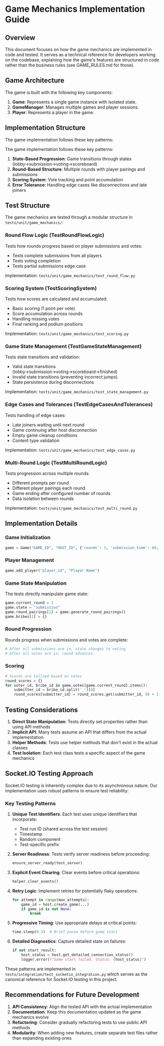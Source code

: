 # Game Mechanics Implementation Guide

## Overview

This document focuses on how the game mechanics are implemented in code and tested. It serves as a technical reference for developers working on the codebase, explaining how the game's features are structured in code rather than the business rules (see GAME_RULES.md for those).

## Game Architecture

The game is built with the following key components:

1. **Game**: Represents a single game instance with isolated state.
2. **GameManager**: Manages multiple games and player sessions.
3. **Player**: Represents a player in the game.

## Implementation Structure

The game implementation follows these key patterns:

The game implementation follows these key patterns:

1. **State-Based Progression**: Game transitions through states (lobby→submission→voting→scoreboard)
2. **Round-Based Structure**: Multiple rounds with player pairings and submissions
3. **Scoring System**: Vote tracking and point accumulation
4. **Error Tolerance**: Handling edge cases like disconnections and late joiners

## Test Structure

The game mechanics are tested through a modular structure in `tests/unit/game_mechanics/`:

### Round Flow Logic (TestRoundFlowLogic)

Tests how rounds progress based on player submissions and votes:
- Tests complete submissions from all players
- Tests voting completion
- Tests partial submissions edge case

Implementation: `tests/unit/game_mechanics/test_round_flow.py`

### Scoring System (TestScoringSystem)

Tests how scores are calculated and accumulated:
- Basic scoring (1 point per vote)
- Score accumulation across rounds
- Handling missing votes
- Final ranking and podium positions

Implementation: `tests/unit/game_mechanics/test_scoring.py`

### Game State Management (TestGameStateManagement)

Tests state transitions and validation:
- Valid state transitions (lobby→submission→voting→scoreboard→finished)
- Invalid state transitions (preventing incorrect jumps)
- State persistence during disconnections

Implementation: `tests/unit/game_mechanics/test_state_management.py`

### Edge Cases and Tolerances (TestEdgeCasesAndTolerances)

Tests handling of edge cases:
- Late joiners waiting until next round
- Game continuing after host disconnection
- Empty game cleanup conditions
- Content type validation

Implementation: `tests/unit/game_mechanics/test_edge_cases.py`

### Multi-Round Logic (TestMultiRoundLogic)

Tests progression across multiple rounds:
- Different prompts per round
- Different player pairings each round
- Game ending after configured number of rounds
- Data isolation between rounds

Implementation: `tests/unit/game_mechanics/test_multi_round.py`

## Implementation Details

### Game Initialization

```python
game = Game("GAME_ID", "HOST_ID", {'rounds': 3, 'submission_time': 60, 'voting_time': 30})
```

### Player Management

```python
game.add_player("player_id", "Player Name")
```

### Game State Manipulation

The tests directly manipulate game state:

```python
game.current_round = 1
game.state = "submission"
game.round_pairings[1] = game.generate_round_pairings()
game.bribes[1] = {}
```

### Round Progression

Rounds progress when submissions and votes are complete:

```python
# After all submissions are in, state changes to voting
# After all votes are in, round advances
```

### Scoring

```python
# Scores are tallied based on votes
round_scores = {}
for voter_id, bribe_id in game.votes[game.current_round].items():
    submitter_id = bribe_id.split('_')[0]
    round_scores[submitter_id] = round_scores.get(submitter_id, 0) + 1
```

## Testing Considerations

1. **Direct State Manipulation**: Tests directly set properties rather than using API methods
2. **Implicit API**: Many tests assume an API that differs from the actual implementation
3. **Helper Methods**: Tests use helper methods that don't exist in the actual classes
4. **Test Isolation**: Each test class tests a specific aspect of the game mechanics

## Socket.IO Testing Approach

Socket.IO testing is inherently complex due to its asynchronous nature. Our implementation uses robust patterns to ensure test reliability:

### Key Testing Patterns

1. **Unique Test Identifiers**: Each test uses unique identifiers that incorporate:
   - Test run ID (shared across the test session)
   - Timestamp
   - Random component
   - Test-specific prefix

2. **Server Readiness**: Tests verify server readiness before proceeding:
   ```python
   ensure_server_ready(test_server)
   ```

3. **Explicit Event Clearing**: Clear events before critical operations:
   ```python
   helper.clear_events()
   ```

4. **Retry Logic**: Implement retries for potentially flaky operations:
   ```python
   for attempt in range(max_attempts):
       game_id = host.create_game(...)
       if game_id is not None:
           break
   ```

5. **Progressive Timing**: Use appropriate delays at critical points:
   ```python
   time.sleep(0.3)  # Brief pause before game start
   ```

6. **Detailed Diagnostics**: Capture detailed state on failures:
   ```python
   if not start_result:
       host_status = host.get_detailed_connection_status()
       logger.error(f"Game start failed. Status: {host_status}")
   ```

These patterns are implemented in `tests/integration/test_socketio_integration.py` which serves as the canonical reference for Socket.IO testing in this project.

## Recommendations for Future Development

1. **API Consistency**: Align the tested API with the actual implementation
2. **Documentation**: Keep this documentation updated as the game mechanics evolve
3. **Refactoring**: Consider gradually refactoring tests to use public API methods
4. **Modularity**: When adding new features, create separate test files rather than expanding existing ones
